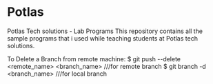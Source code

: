 # Potlas
Potlas Tech solutions - Lab Programs
This repository contains all the sample programs that i used while teaching students at Potlas tech solutions.

To Delete a Branch from remote machine: 
$ git push --delete <remote_name> <branch_name>   ///for remote branch
$ git branch -d <branch_name>                     ///for local branch

